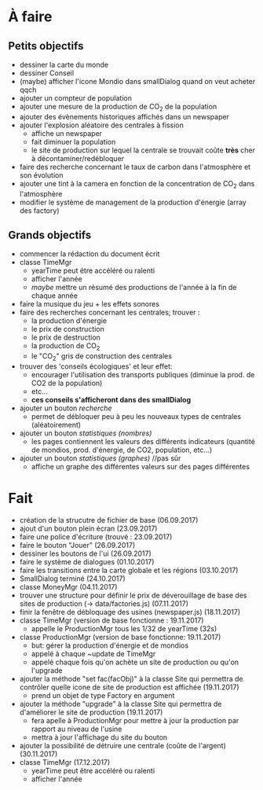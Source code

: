 # À faire
## Petits objectifs
- dessiner la carte du monde
- dessiner Conseil
- (maybe) afficher l'icone Mondio dans smallDialog quand on veut acheter qqch
- ajouter un compteur de population
- ajouter une mesure de la production de CO<sub>2</sub> de la population
- ajouter des évènements historiques affichés dans un newspaper
- ajouter l'explosion aléatoire des centrales à fission
    - affiche un newspaper
    - fait diminuer la population
    - le site de production sur lequel la centrale se trouvait coûte **très** cher à décontaminer/redébloquer
- faire des recherche concernant le taux de carbon dans l'atmosphère et son évolution
- ajouter une tint à la camera en fonction de la concentration de CO<sub>2</sub> dans l'atmosphère
- modifier le système de management de la production d'énergie (array des factory)

## Grands objectifs
- commencer la rédaction du document écrit
- classe TimeMgr
    <!-- - appelle le ProductionMgr tous les 1/32 de yearTime (32s) -->
    - yearTime peut être accéléré ou ralenti
    - afficher l'année
    - _maybe_ mettre un résumé des productions de l'année à la fin de chaque année
- faire la musique du jeu + les effets sonores
- faire des recherches concernant les centrales; trouver :
    - la production d'énergie
    - le prix de construction
    - le prix de destruction
    - la production de CO<sub>2</sub>
    - le "CO<sub>2</sub>" gris de construction des centrales
- trouver des 'conseils écologiques' et leur effet:
    - encourager l'utilisation des transports publiques
    (diminue la prod. de CO2 de la population)
    - etc...
    - **ces conseils s'afficheront dans des smallDialog**
- ajouter un bouton *recherche*
    - permet de débloquer peu à peu les nouveaux types de centrales (aléatoirement)
- ajouter un bouton *statistiques (nombres)*
    - les pages contiennent les valeurs des différents indicateurs (quantité de mondios, prod. d'énergie, de CO2, population, etc...)
- ajouter un bouton *statistiques (graphes)* //pas sûr
    - affiche un graphe des différentes valeurs sur des pages différentes



# Fait
- création de la strucutre de fichier de base (06.09.2017)
- ajout d'un bouton plein écran (23.09.2017)
- faire une police d'écriture (trouvé : 23.09.2017)
- faire le bouton "Jouer" (26.09.2017)
- dessiner les boutons de l'ui (26.09.2017)
- faire le système de dialogues (01.10.2017)
- faire les transitions entre la carte globale et les régions (03.10.2017)
- SmallDialog terminé (24.10.2017)
- classe MoneyMgr (04.11.2017)
- trouver une structure pour définir le prix de déverouillage de base des sites de production (-> data/factories.js) (07.11.2017)
- finir la fenêtre de débloquage des usines (newspaper.js) (18.11.2017)
- classe TimeMgr (version de base fonctionne : 19.11.2017)
    - appelle le ProductionMgr tous les 1/32 de yearTime (32s)
- classe ProductionMgr (version de base fonctionne: 19.11.2017)
    - but: gérer la production d'énergie et de mondios
    - appelé à chaque ~update de TimeMgr
    - appelé chaque fois qu'on achète un site de production ou qu'on l'upgrade
- ajouter la méthode "set fac(facObj)" à la classe Site qui permettra de contrôler quelle icone de site de production est affichée (19.11.2017)
    - prend un objet de type Factory en argument
- ajouter la méthode "upgrade" à la classe Site qui permettra de d'améliorer le site de production (19.11.2017)
    - fera apelle à ProductionMgr pour mettre à jour la production par rapport au niveau de l'usine
    - mettra à jour l'affichage du site du bouton
- ajouter la possibilité de détruire une centrale (coûte de l'argent) (30.11.2017)
- classe TimeMgr (17.12.2017)
    - yearTime peut être accéléré ou ralenti
    - afficher l'année
